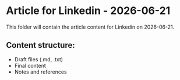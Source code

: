 # Article for Linkedin - 2026-06-21

This folder will contain the article content for Linkedin on 2026-06-21.

## Content structure:
- Draft files (.md, .txt)
- Final content
- Notes and references
